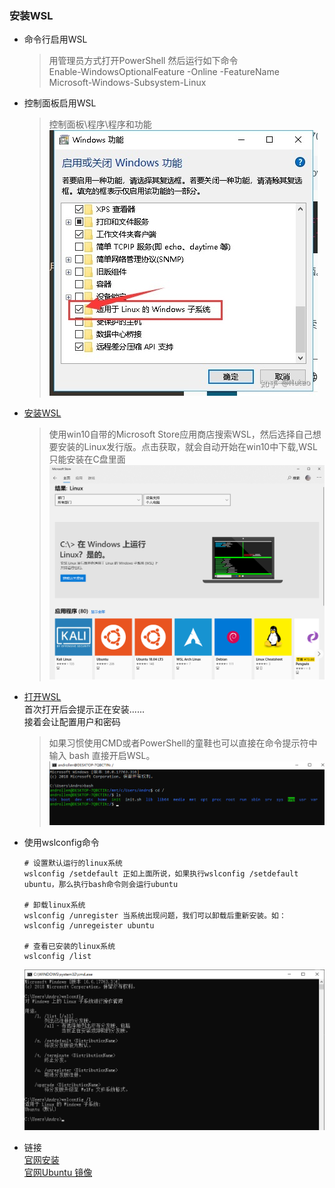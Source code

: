 ### 安装WSL

* 命令行启用WSL
    > 用管理员方式打开PowerShell 然后运行如下命令  
    > Enable-WindowsOptionalFeature -Online -FeatureName Microsoft-Windows-Subsystem-Linux

* 控制面板启用WSL
    > 控制面板\程序\程序和功能  
    > ![](Assets/Snipaste_2019-05-14_10-24-01.png)
* [安装WSL](https://docs.microsoft.com/zh-cn/windows/wsl/install-win10)
    > 使用win10自带的Microsoft Store应用商店搜索WSL，然后选择自己想要安装的Linux发行版。点击获取，就会自动开始在win10中下载,WSL只能安装在C盘里面  
    > ![](Assets/Snipaste_2019-05-14_10-37-04.png)

* [打开WSL](https://docs.microsoft.com/zh-cn/windows/wsl/initialize-distro)  
    首次打开后会提示正在安装......  
    接着会让配置用户和密码  
    > 如果习惯使用CMD或者PowerShell的童鞋也可以直接在命令提示符中输入 bash 直接开启WSL。  
    > ![](Assets/Snipaste_2019-05-14_10-46-28.png)


* 使用wslconfig命令
    ```
    # 设置默认运行的linux系统
    wslconfig /setdefault 正如上面所说，如果执行wslconfig /setdefault ubuntu，那么执行bash命令则会运行ubuntu

    # 卸载linux系统
    wslconfig /unregister 当系统出现问题，我们可以卸载后重新安装。如：wslconfig /unregeister ubuntu

    # 查看已安装的linux系统
    wslconfig /list
    ```
    ![](Assets/Snipaste_2019-05-14_10-50-56.png)

- 链接  
  [官网安装](https://tutorials.ubuntu.com/tutorial/tutorial-ubuntu-on-windows)  
  [官网Ubuntu 镜像](https://www.ubuntu.com/download/desktop)